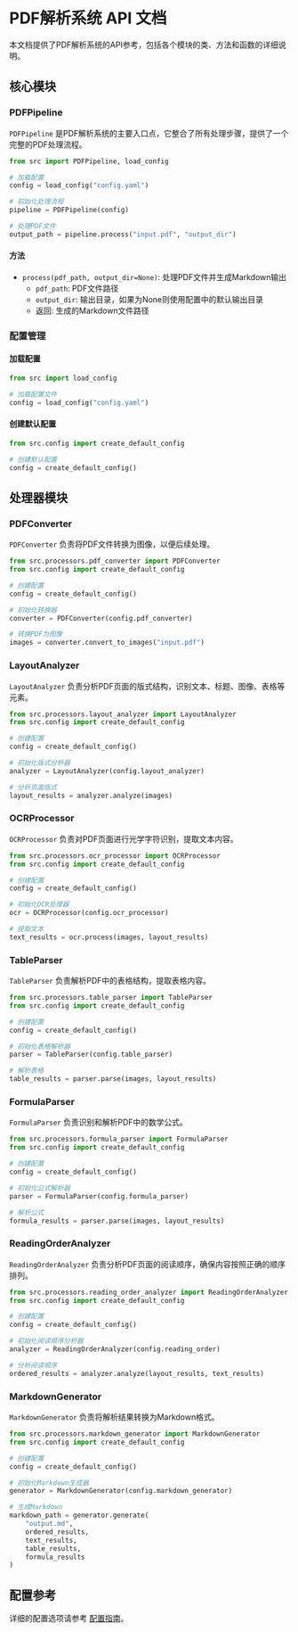# PDF解析系统 API 文档

本文档提供了PDF解析系统的API参考，包括各个模块的类、方法和函数的详细说明。

## 核心模块

### PDFPipeline

`PDFPipeline` 是PDF解析系统的主要入口点，它整合了所有处理步骤，提供了一个完整的PDF处理流程。

```python
from src import PDFPipeline, load_config

# 加载配置
config = load_config("config.yaml")

# 初始化处理流程
pipeline = PDFPipeline(config)

# 处理PDF文件
output_path = pipeline.process("input.pdf", "output_dir")
```

#### 方法

- `process(pdf_path, output_dir=None)`: 处理PDF文件并生成Markdown输出
  - `pdf_path`: PDF文件路径
  - `output_dir`: 输出目录，如果为None则使用配置中的默认输出目录
  - 返回: 生成的Markdown文件路径

### 配置管理

#### 加载配置

```python
from src import load_config

# 加载配置文件
config = load_config("config.yaml")
```

#### 创建默认配置

```python
from src.config import create_default_config

# 创建默认配置
config = create_default_config()
```

## 处理器模块

### PDFConverter

`PDFConverter` 负责将PDF文件转换为图像，以便后续处理。

```python
from src.processors.pdf_converter import PDFConverter
from src.config import create_default_config

# 创建配置
config = create_default_config()

# 初始化转换器
converter = PDFConverter(config.pdf_converter)

# 转换PDF为图像
images = converter.convert_to_images("input.pdf")
```

### LayoutAnalyzer

`LayoutAnalyzer` 负责分析PDF页面的版式结构，识别文本、标题、图像、表格等元素。

```python
from src.processors.layout_analyzer import LayoutAnalyzer
from src.config import create_default_config

# 创建配置
config = create_default_config()

# 初始化版式分析器
analyzer = LayoutAnalyzer(config.layout_analyzer)

# 分析页面版式
layout_results = analyzer.analyze(images)
```

### OCRProcessor

`OCRProcessor` 负责对PDF页面进行光学字符识别，提取文本内容。

```python
from src.processors.ocr_processor import OCRProcessor
from src.config import create_default_config

# 创建配置
config = create_default_config()

# 初始化OCR处理器
ocr = OCRProcessor(config.ocr_processor)

# 提取文本
text_results = ocr.process(images, layout_results)
```

### TableParser

`TableParser` 负责解析PDF中的表格结构，提取表格内容。

```python
from src.processors.table_parser import TableParser
from src.config import create_default_config

# 创建配置
config = create_default_config()

# 初始化表格解析器
parser = TableParser(config.table_parser)

# 解析表格
table_results = parser.parse(images, layout_results)
```

### FormulaParser

`FormulaParser` 负责识别和解析PDF中的数学公式。

```python
from src.processors.formula_parser import FormulaParser
from src.config import create_default_config

# 创建配置
config = create_default_config()

# 初始化公式解析器
parser = FormulaParser(config.formula_parser)

# 解析公式
formula_results = parser.parse(images, layout_results)
```

### ReadingOrderAnalyzer

`ReadingOrderAnalyzer` 负责分析PDF页面的阅读顺序，确保内容按照正确的顺序排列。

```python
from src.processors.reading_order_analyzer import ReadingOrderAnalyzer
from src.config import create_default_config

# 创建配置
config = create_default_config()

# 初始化阅读顺序分析器
analyzer = ReadingOrderAnalyzer(config.reading_order)

# 分析阅读顺序
ordered_results = analyzer.analyze(layout_results, text_results)
```

### MarkdownGenerator

`MarkdownGenerator` 负责将解析结果转换为Markdown格式。

```python
from src.processors.markdown_generator import MarkdownGenerator
from src.config import create_default_config

# 创建配置
config = create_default_config()

# 初始化Markdown生成器
generator = MarkdownGenerator(config.markdown_generator)

# 生成Markdown
markdown_path = generator.generate(
    "output.md", 
    ordered_results, 
    text_results, 
    table_results, 
    formula_results
)
```

## 配置参考

详细的配置选项请参考 [配置指南](../guides/configuration.md)。